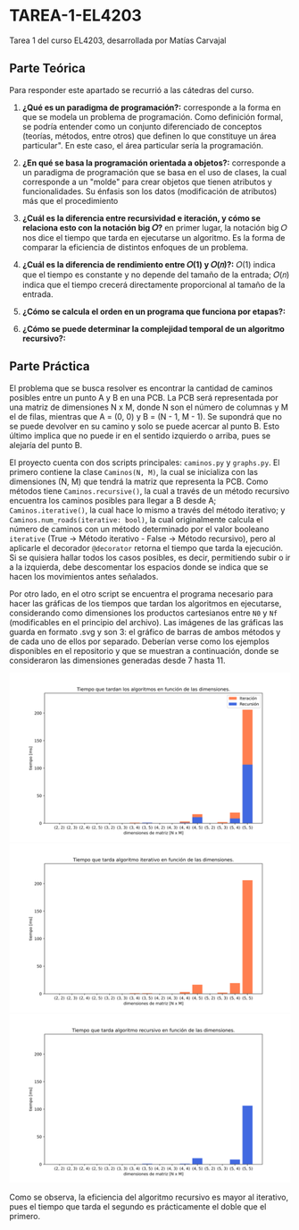 # TAREA-1-EL4203
Tarea 1 del curso EL4203, desarrollada por Matías Carvajal

## Parte Teórica
Para responder este apartado se recurrió a las cátedras del curso.
1. **¿Qué es un paradigma de programación?:** corresponde a la forma en que se modela un problema de programación. Como definición formal, se podría entender como un conjunto diferenciado de conceptos (teorías, métodos, entre otros) que definen lo que constituye un área particular". En este caso, el área particular sería la programación.
   
2. **¿En qué se basa la programación orientada a objetos?:** corresponde a un paradigma de programación que se basa en el uso de clases, la cual corresponde a un "molde" para crear objetos que tienen atributos y funcionalidades. Su énfasis son los datos (modificación de atributos) más que el procedimiento
   
3. **¿Cuál es la diferencia entre recursividad e iteración, y cómo se relaciona esto con la notación big 𝑂?** en primer lugar, la notación big 𝑂 nos dice el tiempo que tarda en ejecutarse un algoritmo. Es la forma de comparar la eficiencia de distintos enfoques de un problema.
   
4. **¿Cuál es la diferencia de rendimiento entre 𝑂(1) y 𝑂(𝑛)?:** 𝑂(1) indica que el tiempo es constante y no depende del tamaño de la entrada; 𝑂(𝑛) indica que el tiempo crecerá directamente proporcional al tamaño de la entrada.
   
5. **¿Cómo se calcula el orden en un programa que funciona por etapas?:**
   
6. **¿Cómo se puede determinar la complejidad temporal de un algoritmo recursivo?:**

## Parte Práctica
El problema que se busca resolver es encontrar la cantidad de caminos posibles entre un punto A y B en una PCB. La PCB será representada por una matriz de dimensiones N x M, donde N son el número de columnas y M el de filas, mientras que A = (0, 0) y B = (N - 1, M - 1). Se supondrá que no se puede devolver en su camino y solo se puede acercar al punto B. Esto último implica que no puede ir en el sentido izquierdo o arriba, pues se alejaría del punto B.

El proyecto cuenta con dos scripts principales: `caminos.py` y `graphs.py`. El primero contiene la clase `Caminos(N, M)`, la cual se inicializa con las dimensiones (N, M) que tendrá la matriz que representa la PCB. Como métodos tiene `Caminos.recursive()`, la cual a través de un método recursivo encuentra los caminos posibles para llegar a B desde A; `Caminos.iterative()`, la cual hace lo mismo a través del método iterativo; y `Caminos.num_roads(iterative: bool)`, la cual originalmente calcula el número de caminos con un método determinado por el valor booleano `iterative` (True -> Método iterativo - False -> Método recursivo), pero al aplicarle el decorador `@decorator` retorna el tiempo que tarda la ejecución. Si se quisiera hallar todos los casos posibles, es decir, permitiendo subir o ir a la izquierda, debe descomentar los espacios donde se indica que se hacen los movimientos antes señalados. 

Por otro lado, en el otro script se encuentra el programa necesario para hacer las gráficas de los tiempos que tardan los algoritmos en ejecutarse, considerando como dimensiones los productos cartesianos entre `N0` y `Nf`  (modificables en el principio del archivo). Las imágenes de las gráficas las guarda en formato .svg y son 3: el gráfico de barras de ambos métodos y de cada uno de ellos por separado. Deberían verse como los ejemplos disponibles en el repositorio y que se muestran a continuación, donde se consideraron las dimensiones generadas desde 7 hasta 11.

![Gráfico de la eficiencia de ambos métodos implementados.](grafico_ambos_algoritmos.svg)
![Gráfico de la eficiencia del método iterativo.](grafico_iteracion.svg)
![Gráfico de la eficiencia del método recursivo.](grafico_recursion.svg)

Como se observa, la eficiencia del algoritmo recursivo es mayor al iterativo, pues el tiempo que tarda el segundo es prácticamente el doble que el primero.


